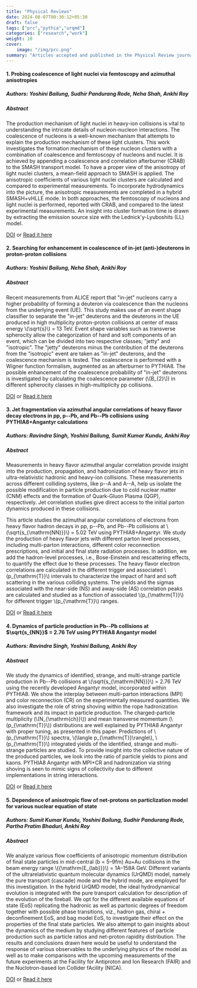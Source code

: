 ```yaml
---
title: "Physical Reviews"
date: 2024-08-07T00:30:12+05:30
draft: false
tags: ["prc","pythia","urqmd"]
categories: ["research","work"]
weight: 10
cover:
    image: "/img/prc.png"
summary: "Articles accepted and published in the Physical Review journals by the American Physical Society"
---
```


#### 1. Probing coalescence of light nuclei via femtoscopy and azimuthal anisotropies

##### Authors: Yoshini Bailung, Sudhir Pandurang Rode, Neha Shah, Ankhi Roy

##### Abstract

The production mechanism of light nuclei in heavy-ion collisions is vital to understanding the intricate details of nucleon-nucleon interactions. The coalescence of nucleons is a well-known mechanism that attempts to explain the production mechanism of these light clusters. This work investigates the formation mechanism of these nucleon clusters with a combination of coalescence and femtoscopy of nucleons and nuclei. It is achieved by appending a coalescence and correlation afterburner (CRAB) to the SMASH transport model. To have a proper view of the anisotropy of light nuclei clusters, a mean-field approach to SMASH is applied. The anisotropic coefficients of various light nuclei clusters are calculated and compared to experimental measurements. To incorporate hydrodynamics into the picture, the anisotropic measurements are completed in a hybrid SMASH+vHLLE mode. In both approaches, the femtoscopy of nucleons and light nuclei is performed, reported with CRAB, and compared to the latest experimental measurements. An insight into cluster formation time is drawn by extracting the emission source size with the Lednick\'y-Lyuboshits (LL) model.

[DOI](https://doi.org/10.1103/PhysRevC.111.014911)
or
<a href="/pdfs/papers/PhysRevC.111.014911.pdf" class="btn btn-primary" target="_blank">Read it here</a>

#### 2. Searching for enhancement in coalescence of in-jet (anti-)deuterons in proton-proton collisions

##### Authors: Yoshini Bailung, Neha Shah, Ankhi Roy

##### Abstract

Recent measurements from ALICE report that "in-jet" nucleons carry a higher probability of forming a deuteron via coalescence than the nucleons from the underlying event (UE). This study makes use of an event shape classifier to separate the "in-jet" deuterons and the deuterons in the UE produced in high multiplicity proton-proton collisions at center of mass energy \\(\sqrt{s}\\) = 13 TeV. Event shape variables such as transverse spherocity allow the categorization of hard and soft components of an event, which can be divided into two respective classes; "jetty" and "isotropic". The "jetty" deuterons minus the contribution of the deuterons from the "isotropic" event are taken as "in-jet" deuterons, and the coalescence mechanism is tested. The coalescence is performed with a Wigner function formalism, augmented as an afterburner to PYTHIA8. The possible enhancement of the coalescence probability of "in-jet" deuterons is investigated by calculating the coalescence parameter (\\(B_{2}\\)) in different spherocity classes in high-multiplicity pp collisions. 

[DOI](https://doi.org/10.1103/PhysRevC.109.044908)
or
<a href="/pdfs/papers/PhysRevC.109.044908.pdf" class="btn btn-primary" target="_blank">Read it here</a>

#### 3. Jet fragmentation via azimuthal angular correlations of heavy flavor decay electrons in pp, p--Pb, and Pb--Pb collisions using PYTHIA8+Angantyr calculations

##### Authors: Ravindra Singh, Yoshini Bailung, Sumit Kumar Kundu, Ankhi Roy

##### Abstract

Measurements in heavy flavor azimuthal angular correlation provide insight into the production, propagation, and hadronization of heavy flavor jets in ultra-relativistic hadronic and heavy-ion collisions. These measurements across different colliding systems, like p--A and A--A, help us isolate the possible modification in particle production due to cold nuclear matter (CNM) effects and the formation of Quark-Gluon Plasma (QGP), respectively. Jet correlation studies give direct access to the initial parton dynamics produced in these collisions. 

This article studies the azimuthal angular correlations of electrons from heavy flavor hadron decays in pp, p--Pb, and Pb--Pb collisions at \\(\sqrt{s_{\mathrm{NN}}}\\) = 5.02 TeV using PYTHIA8+Angantyr. We study the production of heavy flavor jets with different parton level processes, including multi-parton interactions, different color reconnection prescriptions, and initial and final state radiation processes. In addition, we add the hadron-level processes, i.e., Bose-Einstein and rescattering effects, to quantify the effect due to these processes. The heavy flavor electron correlations are calculated in the different trigger and associated \\(p_{\mathrm{T}}\\) intervals to characterize the impact of hard and soft scattering in the various colliding systems. The yields and the sigmas associated with the near-side (NS) and away-side (AS) correlation peaks are calculated and studied as a function of associated \\(p_{\mathrm{T}}\\) for different trigger \\(p_{\mathrm{T}}\\) ranges.

[DOI](https://journals.aps.org/prc/abstract/10.1103/PhysRevC.107.024911)
or
<a href="/pdfs/papers/PhysRevC.107.024911.pdf" class="btn btn-primary" target="_blank">Read it here</a>

#### 4. Dynamics of particle production in Pb--Pb collisions at $\sqrt{s_{NN}}$ = 2.76 TeV using PYTHIA8 Angantyr model

##### Authors: Ravindra Singh, Yoshini Bailung, Ankhi Roy

##### Abstract

We study the dynamics of identified, strange, and multi-strange particle production in Pb--Pb collisions at \\(\sqrt{s_{\mathrm{NN}}}\\) = 2.76 TeV using the recently developed Angantyr model, incorporated within PYTHIA8. We show the interplay between multi-parton interactions (MPI) and color reconnection (CR) on the experimentally measured quantities. We also investigate the role of string shoving within the rope hadronization framework and its impact in particle production. The charged-particle multiplicity (\\(N_{\mathrm{ch}}\\)) and mean transverse momentum (\\(p_{\mathrm{T}}\\)) distributions are well explained by PYTHIA8 Angantyr with proper tuning, as presented in this paper. Predictions of \\(p_{\mathrm{T}}\\) spectra, \\(\langle p_{\mathrm{T}}\rangle\\), \\(p_{\mathrm{T}}\\) integrated yields of the identified, strange and multi-strange particles are studied. To provide insight into the collective nature of the produced particles, we look into the ratio of particle yields to pions and kaons. PYTHIA8 Angantyr with MPI+CR and hadronization via string shoving is seen to mimic signs of collectivity due to different implementations in string interactions.

[DOI](https://doi.org/10.1103/PhysRevC.105.035202)
or
<a href="/pdfs/papers/PhysRevC.105.035202.pdf" class="btn btn-primary" target="_blank">Read it here</a>

#### 5. Dependence of anisotropic flow of net-protons on particlization model for various nuclear equation of state

##### Authors: Sumit Kumar Kundu, Yoshini Bailung, Sudhir Pandurang Rode, Partha Pratim Bhaduri, Ankhi Roy

##### Abstract

We analyze various flow coefficients of anisotropic momentum distribution of final state particles in mid-central (b = 5–9fm) Au+Au collisions in the beam energy range \\({\mathrm{E_{lab}}}\\) = 1A–158A GeV. Different variants of the ultrarelativistic quantum molecular dynamics (UrQMD) model, namely the pure transport (cascade) mode and the hybrid mode, are employed for this investigation. In the hybrid UrQMD model, the ideal hydrodynamical evolution is integrated with the pure transport calculation for description of the evolution of the fireball. We opt for the different available equations of state (EoS) replicating the hadronic as well as partonic degrees of freedom together with possible phase transitions, viz., hadron gas, chiral + deconfinement EoS, and bag model EoS, to investigate their effect on the properties of the final state particles. We also attempt to gain insights about the dynamics of the medium by studying different features of particle production such as particle ratios and net-proton rapidity distribution. The results and conclusions drawn here would be useful to understand the response of various observables to the underlying physics of the model as well as to make comparisons with the upcoming measurements of the future experiments at the Facility for Antiproton and Ion Research (FAIR) and the Nuclotron-based Ion Collider fAcility (NICA).

[DOI](https://doi.org/10.1103/PhysRevC.104.024907)
or
<a href="/pdfs/papers/PhysRevC.104.024907.pdf" class="btn btn-primary" target="_blank">Read it here</a>